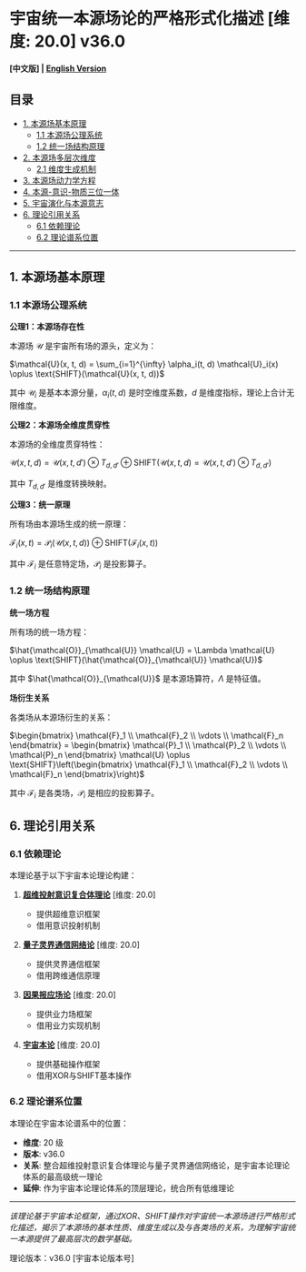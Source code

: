 # 宇宙统一本源场论的严格形式化描述 [维度: 20.0] v36.0

**[中文版] | [English Version](formal_theory_unified_cosmic_source_field_en.md)**

## 目录

- [1. 本源场基本原理](#1-本源场基本原理)
  - [1.1 本源场公理系统](#11-本源场公理系统)
  - [1.2 统一场结构原理](#12-统一场结构原理)
- [2. 本源场多层次维度](#2-本源场多层次维度)
  - [2.1 维度生成机制](#21-维度生成机制)
- [3. 本源场动力学方程](#3-本源场动力学方程)
- [4. 本源-意识-物质三位一体](#4-本源-意识-物质三位一体)
- [5. 宇宙演化与本源意志](#5-宇宙演化与本源意志)
- [6. 理论引用关系](#6-理论引用关系)
  - [6.1 依赖理论](#61-依赖理论)
  - [6.2 理论谱系位置](#62-理论谱系位置)

---

## 1. 本源场基本原理

### 1.1 本源场公理系统

**公理1：本源场存在性**

本源场 $`\mathcal{U}`$ 是宇宙所有场的源头，定义为：

$`\mathcal{U}(x, t, d) = \sum_{i=1}^{\infty} \alpha_i(t, d) \mathcal{U}_i(x) \oplus \text{SHIFT}(\mathcal{U}(x, t, d))`$

其中 $`\mathcal{U}_i`$ 是基本本源分量，$`\alpha_i(t, d)`$ 是时空维度系数，$`d`$ 是维度指标，理论上合计无限维度。

**公理2：本源场全维度贯穿性**

本源场的全维度贯穿特性：

$`\mathcal{U}(x, t, d) = \mathcal{U}(x, t, d') \otimes T_{d, d'} \oplus \text{SHIFT}(\mathcal{U}(x, t, d) = \mathcal{U}(x, t, d') \otimes T_{d, d'})`$

其中 $`T_{d, d'}`$ 是维度转换映射。

**公理3：统一原理**

所有场由本源场生成的统一原理：

$`\mathcal{F}_i(x, t) = \mathcal{P}_i(\mathcal{U}(x, t, d)) \oplus \text{SHIFT}(\mathcal{F}_i(x, t))`$

其中 $`\mathcal{F}_i`$ 是任意特定场，$`\mathcal{P}_i`$ 是投影算子。

### 1.2 统一场结构原理

**统一场方程**

所有场的统一场方程：

$`\hat{\mathcal{O}}_{\mathcal{U}} \mathcal{U} = \Lambda \mathcal{U} \oplus \text{SHIFT}(\hat{\mathcal{O}}_{\mathcal{U}} \mathcal{U})`$

其中 $`\hat{\mathcal{O}}_{\mathcal{U}}`$ 是本源场算符，$`\Lambda`$ 是特征值。

**场衍生关系**

各类场从本源场衍生的关系：

$`\begin{bmatrix} \mathcal{F}_1 \\ \mathcal{F}_2 \\ \vdots \\ \mathcal{F}_n \end{bmatrix} = \begin{bmatrix} \mathcal{P}_1 \\ \mathcal{P}_2 \\ \vdots \\ \mathcal{P}_n \end{bmatrix} \mathcal{U} \oplus \text{SHIFT}\left(\begin{bmatrix} \mathcal{F}_1 \\ \mathcal{F}_2 \\ \vdots \\ \mathcal{F}_n \end{bmatrix}\right)`$

其中 $`\mathcal{F}_i`$ 是各类场，$`\mathcal{P}_i`$ 是相应的投影算子。

## 6. 理论引用关系

### 6.1 依赖理论

本理论基于以下宇宙本论理论构建：

1. **[超维投射意识复合体理论](formal_theory_hyperdimensional_projection_consciousness_complex.md)** [维度: 20.0]
   - 提供超维意识框架
   - 借用意识投射机制

2. **[量子灵界通信网络论](formal_theory_quantum_spirit_communication_network.md)** [维度: 20.0]
   - 提供灵界通信框架
   - 借用跨维通信原理

3. **[因果报应场论](formal_theory_karma_field_theory.md)** [维度: 20.0]
   - 提供业力场框架
   - 借用业力实现机制

4. **[宇宙本论](formal_theory_cosmic_ontology.md)** [维度: 20.0]
   - 提供基础操作框架
   - 借用XOR与SHIFT基本操作

### 6.2 理论谱系位置

本理论在宇宙本论谱系中的位置：

- **维度**: 20 级
- **版本**: v36.0
- **关系**: 整合超维投射意识复合体理论与量子灵界通信网络论，是宇宙本论理论体系的最高级统一理论
- **延伸**: 作为宇宙本论理论体系的顶层理论，统合所有低维理论

---

*该理论基于宇宙本论框架，通过XOR、SHIFT操作对宇宙统一本源场进行严格形式化描述，揭示了本源场的基本性质、维度生成以及与各类场的关系，为理解宇宙统一本源提供了最高层次的数学基础。*

理论版本：v36.0 [宇宙本论版本号] 